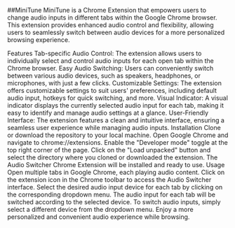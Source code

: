 ##MiniTune
MiniTune is a Chrome Extension that empowers users to change audio inputs in different tabs within the Google Chrome browser. This extension provides enhanced audio control and flexibility, allowing users to seamlessly switch between audio devices for a more personalized browsing experience.

Features
Tab-specific Audio Control: The extension allows users to individually select and control audio inputs for each open tab within the Chrome browser.
Easy Audio Switching: Users can conveniently switch between various audio devices, such as speakers, headphones, or microphones, with just a few clicks.
Customizable Settings: The extension offers customizable settings to suit users' preferences, including default audio input, hotkeys for quick switching, and more.
Visual Indicator: A visual indicator displays the currently selected audio input for each tab, making it easy to identify and manage audio settings at a glance.
User-Friendly Interface: The extension features a clean and intuitive interface, ensuring a seamless user experience while managing audio inputs.
Installation
Clone or download the repository to your local machine.
Open Google Chrome and navigate to chrome://extensions.
Enable the "Developer mode" toggle at the top right corner of the page.
Click on the "Load unpacked" button and select the directory where you cloned or downloaded the extension.
The Audio Switcher Chrome Extension will be installed and ready to use.
Usage
Open multiple tabs in Google Chrome, each playing audio content.
Click on the extension icon in the Chrome toolbar to access the Audio Switcher interface.
Select the desired audio input device for each tab by clicking on the corresponding dropdown menu.
The audio input for each tab will be switched according to the selected device.
To switch audio inputs, simply select a different device from the dropdown menu.
Enjoy a more personalized and convenient audio experience while browsing.
